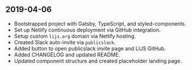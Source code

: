 ## 2019-04-06
* Bootstrapped project with Gatsby, TypeScript, and styled-components.
* Set up Netlify continuous deployment via GitHub integration.
* Setup custom `lijs.org` domain via Netlify hosting.
* Created Slack auto-invite via `publicslack`.
* Added button to open publicslack invite page and LIJS GitHub.
* Added CHANGELOG and updated README.
* Updated component structure and created placeholder landing page.